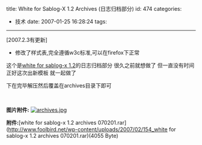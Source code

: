 title: White for Sablog-X 1.2 Archives (日志归档部分)
id: 474
categories:
  - 技术
date: 2007-01-25 16:28:24
tags:
---

[2007.2.3有更新]

*   修改了样式表,完全遵循w3c标准,可以在firefox下正常

这个是[white for sablog-x 1.2](http://www.foolbird.net/blog/?action=show&amp;id=296)的日志归档部分
很久之前就想做了
但一直没有时间
正好这次出新模板
就一起做了

下在完毕解压然后覆盖在archives目录下即可

&nbsp;

**图片附件:**
[![archives.jpg](//blog.foolbird.net/wp-content/uploads/2007/01/140_archives.jpg)](http://www.foolbird.net/?attachment_id=127 "archives.jpg")

**附件:**[white for sablog-x 1.2 archives 070201.rar](http://www.foolbird.net/wp-content/uploads/2007/02/154_white for sablog-x 1.2 archives 070201.rar)(4055 Byte)
